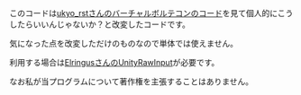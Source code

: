 このコードは[ukyo_rstさんのバーチャルボルテコンのコード](https://www.pixiv.net/fanbox/creator/169083/post/645391)を見て個人的にこうしたらいいんじゃないか？と改変したコードです。

気になった点を改変しただけのものなので単体では使えません。

利用する場合は[ElringusさんのUnityRawInput](https://github.com/Elringus/UnityRawInput)が必要です。

なお私が当プログラムについて著作権を主張することはありません。
